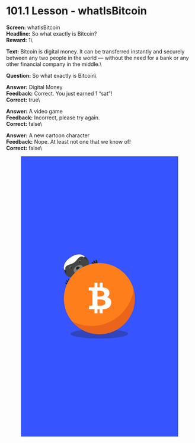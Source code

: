 # 101.1 Lesson - whatIsBitcoin

**Screen:** whatIsBitcoin\
**Headline:** So what exactly is Bitcoin?\
**Reward:** 1\

**Text:** Bitcoin is digital money. It can be transferred instantly and securely between any two people in the world — without the need for a bank or any other financial company in the middle.\

**Question:** So what exactly is Bitcoin\

**Answer:** Digital Money\
**Feedback:** Correct. You just earned 1 “sat”!\
**Correct:** true\

**Answer:** A video game\
**Feedback:** Incorrect, please try again.\
**Correct:** false\

**Answer:** A new cartoon character\
**Feedback:** Nope. At least not one that we know of!\
**Correct:** false\


<figure><img src="../.gitbook/assets/image (2).png" alt=""><figcaption></figcaption></figure>

